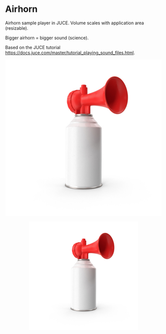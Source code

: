 # Airhorn
Airhorn sample player in JUCE. Volume scales with application area (resizable).

Bigger airhorn = bigger sound (science).

Based on the JUCE tutorial https://docs.juce.com/master/tutorial_playing_sound_files.html.

![alt text](https://github.com/ChaseDurand/Airhorn/blob/master/Source/airhorn.png?raw=true)

<p align="center">
  <img src=https://github.com/ChaseDurand/Airhorn/blob/master/Source/airhorn.png?raw=true width="350" title="hover text">
</p>
